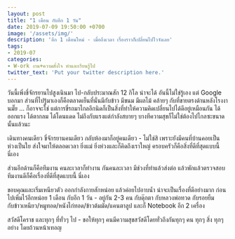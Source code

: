 ```yaml
---
layout: post
title: "1 เดือน กับอีก 1 วัน"
date: 2019-07-09 19:50:00 +0700
image: '/assets/img/'
description: 'อีก 1 เดือนใหม่ - เมื่อถึงเวลา เรื่องราวก็เปลี่ยนไปไวจังเลย'
tags:
- 2019-07
categories:
- W-ork งาน+ความตั้งใจ ทำและเรียนรู้ไป
twitter_text: 'Put your twitter description here.'
---
```

วันนี้เพิ่งขี่จักรยานไปสูงเนินมา ไป-กลับประมาณสัก 12 กิโล น่าจะได้ อันนี้ไม่ใช่รู้เอง แต่ Google บอกมา ส่วนที่ไปรู้มาเองก็คือตลาดเย็นที่นั่นมีกับข้าว มีขนม มีผลไม้ คล้ายๆ กับที่ขายตรงด้านหลังโรงงานมั๊ย ... ก็อาจจะใช่ แต่การขี่รถมาไกลอีกนิดก็เป็นสิ่งที่ทำให้ความคิดเปลี่ยนไปได้ดีอยู่เหมือนกัน ได้ออกแรง ได้ตากลม ได้โดนแดด ไม่ถึงกับแรงแต่กำลังสบายๆ บางทีความสุขก็ไม่ใช่ต้องไปไกลซะขนาดนั้นแล้วนะ

เดินทางคนเดียว ขี่จักรยานคนเดียว กลับห้องมาก็อยู่คนเดียว - ไม่ใช่สิ เพราะยังมีคนที่บ้านคอยเป็นห่วงเป็นใย ส่งใจมาให้ตลอดเวลา ยิ่งแม่ ยิ่งห่วงและก็คิดถึงเราใหญ่ ครอบครัวก็คือสิ่งที่ดีที่สุดแบบนี้ นี่เอง

ส่วนอีกด้านก็คือทีมงาน คนละเวลาก็ทำงาน กันคนละเวลา มีช่วงที่ทำแล้วส่งต่อ แล้วพักแล้วตรวจสอบ ทีมงานดีก็คือเรื่องที่ดีที่สุดแบบนี้ นี่เอง

ขอบคุณและเริ่มเหนียวตัว ออกกำลังกายสักหน่อย แล้วค่อยไปอาบน้ำ น่าจะเป็นเรื่องที่ดีอย่างมาก ก่อนไปเพิ่มไว้อีกหน่อย 1 เดือน กับอีก 1 วัน - อยู่กัน 2-3 คน กับตุ๊กตา กับหลวงพ่อทวด กับรอยยิ้ม กับข้าวเหนียว/หมูทอด/หนังไก่ทอด/ข้าวต้มมัด/แคนตาลูป และก็ Notebook อีก 2 เครื่อง

สวัสดีโคราช และทุกๆ ที่ทั่วๆ ไป - ขอให้ทุกๆ คนมีความสุขสวัสดีโดยทั่วถึงกันทุกๆ คน ทุกๆ สิ่ง ทุกๆ อย่าง โดยถ้วนหน้าเทอญ
